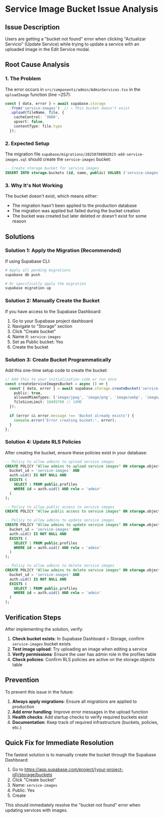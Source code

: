 # Service Image Bucket Issue Analysis

## Issue Description
Users are getting a "bucket not found" error when clicking "Actualizar Servicio" (Update Service) while trying to update a service with an uploaded image in the Edit Service modal.

## Root Cause Analysis

### 1. The Problem
The error occurs in `src/components/admin/AdminServices.tsx` in the `uploadImage` function (line ~257):

```typescript
const { data, error } = await supabase.storage
  .from('service-images')  // ← This bucket doesn't exist
  .upload(fileName, file, {
    cacheControl: '3600',
    upsert: false,
    contentType: file.type
  });
```

### 2. Expected Setup
The migration file `supabase/migrations/20250708092023-add-service-images.sql` should create the `service-images` bucket:

```sql
-- Create storage bucket for service images
INSERT INTO storage.buckets (id, name, public) VALUES ('service-images', 'service-images', true) ON CONFLICT (id) DO NOTHING;
```

### 3. Why It's Not Working
The bucket doesn't exist, which means either:
- The migration hasn't been applied to the production database
- The migration was applied but failed during the bucket creation
- The bucket was created but later deleted or doesn't exist for some reason

## Solutions

### Solution 1: Apply the Migration (Recommended)
If using Supabase CLI:
```bash
# Apply all pending migrations
supabase db push

# Or specifically apply the migration
supabase migration up
```

### Solution 2: Manually Create the Bucket
If you have access to the Supabase Dashboard:

1. Go to your Supabase project dashboard
2. Navigate to "Storage" section
3. Click "Create bucket"
4. Name it: `service-images`
5. Set as Public bucket: Yes
6. Create the bucket

### Solution 3: Create Bucket Programmatically
Add this one-time setup code to create the bucket:

```typescript
// Add this to your initialization code or run once
const createServiceImagesBucket = async () => {
  const { data, error } = await supabase.storage.createBucket('service-images', {
    public: true,
    allowedMimeTypes: ['image/jpeg', 'image/png', 'image/webp', 'image/gif'],
    fileSizeLimit: 10485760 // 10MB
  });
  
  if (error && error.message !== 'Bucket already exists') {
    console.error('Error creating bucket:', error);
  }
};
```

### Solution 4: Update RLS Policies
After creating the bucket, ensure these policies exist in your database:

```sql
-- Policy to allow admins to upload service images
CREATE POLICY "Allow admins to upload service images" ON storage.objects FOR INSERT WITH CHECK (
  bucket_id = 'service-images' AND
  auth.uid() IS NOT NULL AND
  EXISTS (
    SELECT 1 FROM public.profiles 
    WHERE id = auth.uid() AND role = 'admin'
  )
);

-- Policy to allow public access to service images
CREATE POLICY "Allow public access to service images" ON storage.objects FOR SELECT USING (bucket_id = 'service-images');

-- Policy to allow admins to update service images
CREATE POLICY "Allow admins to update service images" ON storage.objects FOR UPDATE USING (
  bucket_id = 'service-images' AND
  auth.uid() IS NOT NULL AND
  EXISTS (
    SELECT 1 FROM public.profiles 
    WHERE id = auth.uid() AND role = 'admin'
  )
);

-- Policy to allow admins to delete service images
CREATE POLICY "Allow admins to delete service images" ON storage.objects FOR DELETE USING (
  bucket_id = 'service-images' AND
  auth.uid() IS NOT NULL AND
  EXISTS (
    SELECT 1 FROM public.profiles 
    WHERE id = auth.uid() AND role = 'admin'
  )
);
```

## Verification Steps

After implementing the solution, verify:

1. **Check bucket exists**: In Supabase Dashboard > Storage, confirm `service-images` bucket exists
2. **Test image upload**: Try uploading an image when editing a service
3. **Verify permissions**: Ensure the user has admin role in the profiles table
4. **Check policies**: Confirm RLS policies are active on the storage.objects table

## Prevention

To prevent this issue in the future:

1. **Always apply migrations**: Ensure all migrations are applied to production
2. **Add error handling**: Improve error messages in the upload function
3. **Health checks**: Add startup checks to verify required buckets exist
4. **Documentation**: Keep track of required infrastructure (buckets, policies, etc.)

## Quick Fix for Immediate Resolution

The fastest solution is to manually create the bucket through the Supabase Dashboard:

1. Go to https://app.supabase.com/project/{your-project-id}/storage/buckets
2. Click "Create bucket"
3. Name: `service-images`
4. Public: Yes
5. Create

This should immediately resolve the "bucket not found" error when updating services with images.